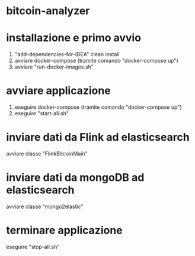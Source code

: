 # bitcoin-analyzer

# installazione e primo avvio
1) "add-dependencies-for-IDEA" clean install
2) avviare docker-compose (tramite comando "docker-compose up")
3) avviare "run-docker-images.sh"

# avviare applicazione 
1) eseguire docker-compose (tramite comando "docker-compose up")
2) eseguire "start-all.sh"

# inviare dati da Flink ad elasticsearch
avviare classe "FlinkBitcoinMain"

# inviare dati da mongoDB ad elasticsearch
avviare classe "mongo2elastic"

# terminare applicazione
eseguire "stop-all.sh"
